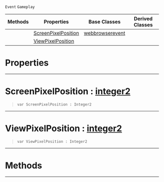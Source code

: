  `Event` `Gameplay`



|Methods|Properties|Base Classes|Derived Classes|
|---|---|---|---|
| |[ ScreenPixelPosition](https://github.com/zeroengineteam/ZeroDocs/blob/master/code_reference/class_reference/webbrowserpointqueryevent.markdown#screenpixelposition-zero)|[webbrowserevent](https://github.com/zeroengineteam/ZeroDocs/blob/master/code_reference/class_reference/webbrowserevent.markdown)| |
| |[ ViewPixelPosition](https://github.com/zeroengineteam/ZeroDocs/blob/master/code_reference/class_reference/webbrowserpointqueryevent.markdown#viewpixelposition-zero-e)| | |


 #  Properties


---  
 #  ScreenPixelPosition : [integer2](https://github.com/zeroengineteam/ZeroDocs/blob/master/code_reference/zilch_base_types/integer2.markdown)

> 
> ``` lang=cpp, name=Zilch
> var ScreenPixelPosition : Integer2


---  
 #  ViewPixelPosition : [integer2](https://github.com/zeroengineteam/ZeroDocs/blob/master/code_reference/zilch_base_types/integer2.markdown)

> 
> ``` lang=cpp, name=Zilch
> var ViewPixelPosition : Integer2


---  
 #  Methods


---  
 

 